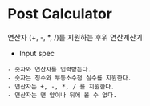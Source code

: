 # Post Calculator
연산자 (+, -, *, /)를 지원하는 후위 연산계산기


- Input spec
<!-- input spec이나 test case를 상세히 만들기 -->

    - 숫자와 연산자를 입력받는다. 
    - 숫자는 정수와 부동소수점 실수를 지원한다.
    - 연산자는 +, -, *, / 를 지원한다.
    - 연산자는 맨 앞이나 뒤에 올 수 없다.
